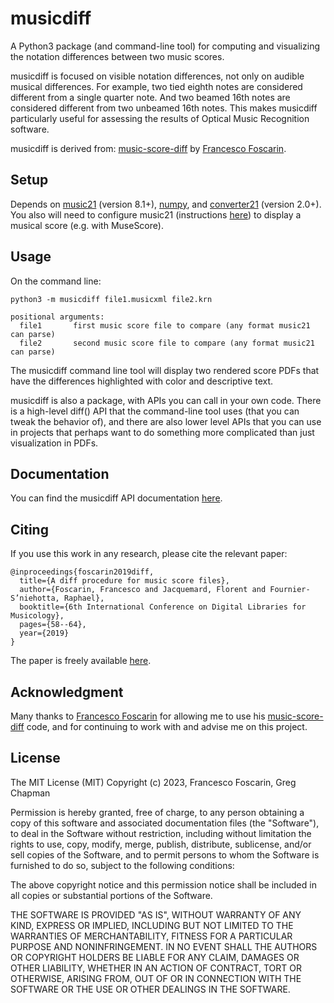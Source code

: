 # musicdiff
A Python3 package (and command-line tool) for computing and visualizing the notation differences between two music scores.

musicdiff is focused on visible notation differences, not only on audible musical differences.  For example, two tied eighth notes are considered different from a single quarter note.  And two beamed 16th notes are considered different from two unbeamed 16th notes. This makes musicdiff particularly useful for assessing the results of Optical Music Recognition software.

musicdiff is derived from: [music-score-diff](https://github.com/fosfrancesco/music-score-diff.git)
    by [Francesco Foscarin](https://github.com/fosfrancesco).

## Setup
Depends on [music21](https://pypi.org/project/music21) (version 8.1+),  [numpy](https://pypi.org/project/numpy), and [converter21](https://pypi.org/project/converter21) (version 2.0+). You also will need to configure music21 (instructions [here](https://web.mit.edu/music21/doc/usersGuide/usersGuide_01_installing.html)) to display a musical score (e.g. with MuseScore).

## Usage
On the command line:

    python3 -m musicdiff file1.musicxml file2.krn

    positional arguments:
      file1       first music score file to compare (any format music21 can parse)
      file2       second music score file to compare (any format music21 can parse)

The musicdiff command line tool will display two rendered score PDFs that have the differences highlighted with color and descriptive text.

musicdiff is also a package, with APIs you can call in your own code. There is a high-level diff() API that the command-line tool uses (that you can tweak the behavior of), and there are also lower level APIs that you can use in projects that perhaps want to do something more complicated than just visualization in PDFs.

## Documentation
You can find the musicdiff API documentation [here](https://gregchapman-dev.github.io/musicdiff).

## Citing
If you use this work in any research, please cite the relevant paper:

```
@inproceedings{foscarin2019diff,
  title={A diff procedure for music score files},
  author={Foscarin, Francesco and Jacquemard, Florent and Fournier-S’niehotta, Raphael},
  booktitle={6th International Conference on Digital Libraries for Musicology},
  pages={58--64},
  year={2019}
}
```

The paper is freely available [here](https://hal.inria.fr/hal-02267454v2/document).

## Acknowledgment
Many thanks to [Francesco Foscarin](https://github.com/fosfrancesco) for allowing me to use his [music-score-diff](https://github.com/fosfrancesco/music-score-diff.git) code, and for continuing to work with and advise me on this project.

## License
The MIT License (MIT)
Copyright (c) 2023, Francesco Foscarin, Greg Chapman

Permission is hereby granted, free of charge, to any person obtaining a copy of this software and associated documentation files (the "Software"), to deal in the Software without restriction, including without limitation the rights to use, copy, modify, merge, publish, distribute, sublicense, and/or sell copies of the Software, and to permit persons to whom the Software is furnished to do so, subject to the following conditions:

The above copyright notice and this permission notice shall be included in all copies or substantial portions of the Software.

THE SOFTWARE IS PROVIDED "AS IS", WITHOUT WARRANTY OF ANY KIND, EXPRESS OR IMPLIED, INCLUDING BUT NOT LIMITED TO THE WARRANTIES OF MERCHANTABILITY, FITNESS FOR A PARTICULAR PURPOSE AND NONINFRINGEMENT. IN NO EVENT SHALL THE AUTHORS OR COPYRIGHT HOLDERS BE LIABLE FOR ANY CLAIM, DAMAGES OR OTHER LIABILITY, WHETHER IN AN ACTION OF CONTRACT, TORT OR OTHERWISE, ARISING FROM, OUT OF OR IN CONNECTION WITH THE SOFTWARE OR THE USE OR OTHER DEALINGS IN THE SOFTWARE.

